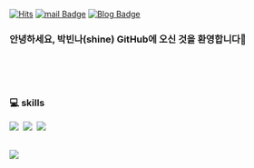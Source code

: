 [![Hits](https://hits.seeyoufarm.com/api/count/incr/badge.svg?url=https%3A%2F%2Fgithub.com%2Fbinna&count_bg=%2379C83D&title_bg=%23555555&icon=&icon_color=%23E7E7E7&title=visit&edge_flat=false)](https://hits.seeyoufarm.com)
[![mail Badge](https://img.shields.io/badge/Email-d14836?style=flat-square&logo=Gmail&logoColor=white&link=mailto:every5116@naver.com)](mailto:every5116@naver.com)
[![Blog Badge](http://img.shields.io/badge/-Tech_Blog-brightgreen?style=flat-square&logo=FF5722&link=https://shine94.tistory.com/)](https://shine94.tistory.com/)

### 안녕하세요, 박빈나(shine) GitHub에 오신 것을 환영합니다👋

<br><br><br>

### :computer: skills

<img src="https://img.shields.io/badge/Java-007396?style=flat-square&logo=Java&logoColor=white"/>&nbsp;
<img src="https://img.shields.io/badge/Spring-6DB33F?style=flat-square&logo=Spring&logoColor=white"/>&nbsp;
<img src="https://img.shields.io/badge/Spring_Boot-6DB33F?style=flat-square&logo=Spring_Boot&logoColor=white"/>&nbsp;

<br>

<img src="https://img.shields.io/badge/aws-232F3E?style=for-the-badge&logo=aws&logoColor=white">

